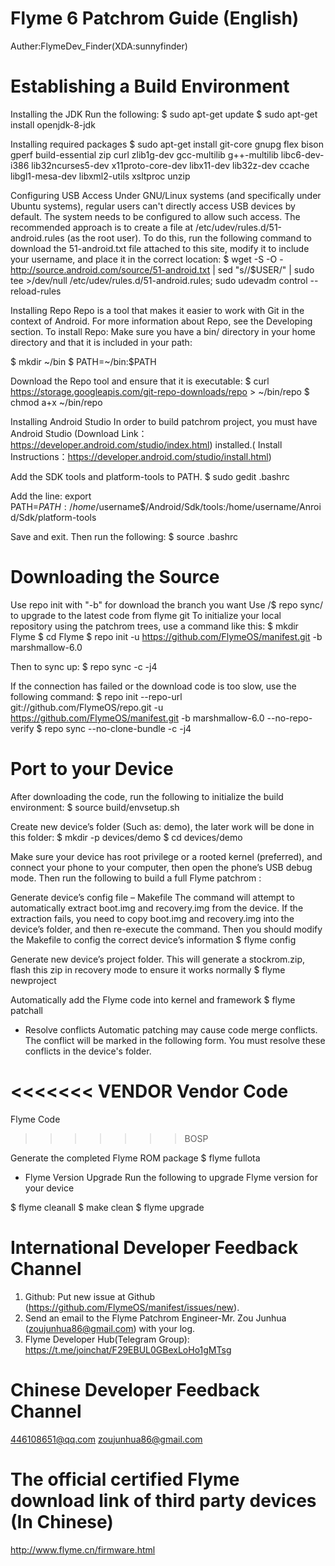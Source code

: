 # Flyme 6 Patchrom Guide (English)
Auther:FlymeDev_Finder(XDA:sunnyfinder)

# Establishing a Build Environment
Installing the JDK
Run the following:
$ sudo apt-get update
$ sudo apt-get install openjdk-8-jdk

Installing required packages
$ sudo apt-get install git-core gnupg flex bison gperf build-essential zip curl zlib1g-dev gcc-multilib g++-multilib libc6-dev-i386 lib32ncurses5-dev x11proto-core-dev libx11-dev lib32z-dev ccache libgl1-mesa-dev libxml2-utils xsltproc unzip

Configuring USB Access
Under GNU/Linux systems (and specifically under Ubuntu systems), regular users can't directly access USB devices by default. The system needs to be configured to allow such access.
The recommended approach is to create a file at /etc/udev/rules.d/51-android.rules (as the root user).
To do this, run the following command to download the 51-android.txt file attached to this site, modify it to include your username, and place it in the correct location:
$ wget -S -O - http://source.android.com/source/51-android.txt | sed "s/<username>/$USER/" | sudo tee >/dev/null /etc/udev/rules.d/51-android.rules; sudo udevadm control --reload-rules

Installing Repo
Repo is a tool that makes it easier to work with Git in the context of Android. For more information about Repo, see the Developing section.
To install Repo:
Make sure you have a bin/ directory in your home directory and that it is included in your path:

$ mkdir ~/bin
$ PATH=~/bin:$PATH

Download the Repo tool and ensure that it is executable:
$ curl https://storage.googleapis.com/git-repo-downloads/repo > ~/bin/repo
$ chmod a+x ~/bin/repo

Installing Android Studio
In order to build patchrom project, you must have Android Studio (Download Link：https://developer.android.com/studio/index.html) installed.( Install Instructions：https://developer.android.com/studio/install.html)

Add the SDK tools and platform-tools to PATH.
$ sudo gedit .bashrc

Add the line:
export PATH=$PATH:/home/$username$/Android/Sdk/tools:/home/username/Anroid/Sdk/platform-tools

Save and exit. Then run the following:
$ source .bashrc

# Downloading the Source
Use repo init with "-b" for download the branch you want
Use /$ repo sync/ to upgrade to the latest code from flyme git
To initialize your local repository using the patchrom trees, use a command like this:
$ mkdir Flyme
$ cd Flyme
$ repo init -u https://github.com/FlymeOS/manifest.git -b marshmallow-6.0

Then to sync up:
$ repo sync -c -j4

If the connection has failed or the download code is too slow, use the following command:
$ repo init --repo-url git://github.com/FlymeOS/repo.git -u https://github.com/FlymeOS/manifest.git -b marshmallow-6.0 --no-repo-verify
$ repo sync --no-clone-bundle -c -j4

# Port to your Device
After downloading the code, run the following to initialize the build environment:
$ source build/envsetup.sh

Create new device’s folder (Such as: demo), the later work will be done in this folder:
$ mkdir -p devices/demo
$ cd devices/demo

Make sure your device has root privilege or a rooted kernel (preferred), and connect your phone to your computer, then open the phone’s USB debug mode. Then run the following to build a full Flyme patchrom :

Generate device’s config file – Makefile
The command will attempt to automatically extract boot.img and recovery.img from the device. If the extraction fails, you need to copy boot.img and recovery.img into the device’s folder, and then re-execute the command.
Then you should modify the Makefile to config the correct device’s information
$ flyme config      

Generate new device’s project folder. This will generate a stockrom.zip, flash this zip in recovery mode to ensure it works normally
$ flyme newproject

Automatically add the Flyme code into kernel and framework
$ flyme patchall    

* Resolve conflicts
Automatic patching may cause code merge conflicts. The conflict will be marked in the following form. You must resolve these conflicts in the device's folder.

<<<<<<< VENDOR
  Vendor Code
=======
  Flyme Code
>>>>>>> BOSP

Generate the completed Flyme ROM package
$ flyme fullota     

* Flyme Version Upgrade
Run the following to upgrade Flyme version for your device

$ flyme cleanall
$ make clean
$ flyme upgrade

# International Developer Feedback Channel
1. Github: Put new issue at Github (https://github.com/FlymeOS/manifest/issues/new).
2. Send an email to the Flyme Patchrom Engineer-Mr. Zou Junhua (zoujunhua86@gmail.com) with your log.
3. Flyme Developer Hub(Telegram Group): https://t.me/joinchat/F29EBUL0GBexLoHo1gMTsg

# Chinese Developer Feedback Channel
446108651@qq.com
zoujunhua86@gmail.com

# The official certified Flyme download link of third party devices (In Chinese)
http://www.flyme.cn/firmware.html
